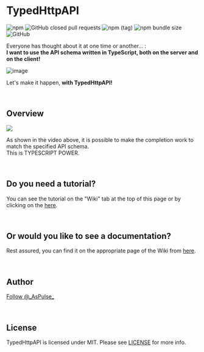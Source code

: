# TypedHttpAPI
![npm](https://img.shields.io/npm/dw/typed-http-api?color=%23c9003d&style=flat-square&label=Downloads)
![GitHub closed pull requests](https://img.shields.io/github/issues-pr-closed/aspulse/TypedHTTPAPI?color=%23c9003d&label=Pull%20Requests&style=flat-square)
![npm (tag)](https://img.shields.io/npm/v/typed-http-api/nightly?style=flat-square)
![npm bundle size](https://img.shields.io/bundlephobia/min/typed-http-api?style=flat-square)
![GitHub](https://img.shields.io/github/license/aspulse/TypedHTTPAPI?style=flat-square)  


Everyone has thought about it at one time or another... :  
**I want to use the API schema written in TypeScript, both on the server and on the client!**

![image](https://user-images.githubusercontent.com/84216737/175767670-9c6ffc4f-25da-43cb-8bca-e58a13928f0d.png)


Let's make it happen, **with TypedHttpAPI!**

<br>

## Overview
![](https://user-images.githubusercontent.com/84216737/175768210-e444a823-ec20-4984-8a8b-23855d42fdef.gif)  

As shown in the video above, it is possible to make the completion work to match the specified API schema.  
This is TYPESCRIPT POWER.

<br>

## Do you need a tutorial?
You can see the tutorial on the "Wiki" tab at the top of this page or by clicking on the [here](https://github.com/AsPulse/TypedHttpAPI/wiki/Tutorial).

<br>

## Or would you like to see a documentation?
Rest assured, you can find it on the appropriate page of the Wiki from [here](https://github.com/AsPulse/TypedHttpAPI/wiki/Documentation).

<br>

## Author
[Follow @\_AsPulse\_](https://twitter.com/_AsPulse_?ref_src=twsrc%5Etfw)

<br>

## License
TypedHttpAPI is licensed under MIT. Please see [LICENSE](./LICENSE) for more info.
